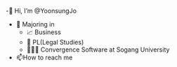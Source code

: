 -👋 Hi, I’m @YoonsungJo
- 🌱 Majoring in
  - 📈 Business
  - 📖 PL(Legal Studies)
  - 👨🏻‍💻 Convergence Software at Sogang University
- 📫How to reach me 

<!---
YoonsungJo/YoonsungJo is a ✨ special ✨ repository because its `README.md` (this file) appears on your GitHub profile.
You can click the Preview link to take a look at your changes.
--->
